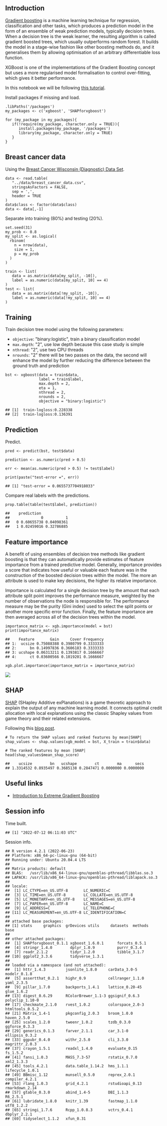 Introduction
------------

[Gradient boosting](https://en.wikipedia.org/wiki/Gradient_boosting) is
a machine learning technique for regression, classification and other
tasks, which produces a prediction model in the form of an ensemble of
weak prediction models, typically decision trees. When a decision tree
is the weak learner, the resulting algorithm is called gradient boosted
trees, which usually outperforms random forest. It builds the model in a
stage-wise fashion like other boosting methods do, and it generalises
them by allowing optimisation of an arbitrary differentiable loss
function.

XGBoost is one of the implementations of the Gradient Boosting concept
but uses a more regularised model formalisation to control over-fitting,
which gives it better performance.

In this notebook we will be following [this
tutorial](https://xgboost.readthedocs.io/en/latest/R-package/xgboostPresentation.html).

Install packages if missing and load.

``` {.r}
.libPaths('/packages')
my_packages <- c('xgboost', 'SHAPforxgboost')

for (my_package in my_packages){
   if(!require(my_package, character.only = TRUE)){
      install.packages(my_package, '/packages')
      library(my_package, character.only = TRUE)
   }
}
```

Breast cancer data
------------------

Using the [Breast Cancer Wisconsin (Diagnostic) Data
Set](https://archive.ics.uci.edu/ml/datasets/Breast+Cancer+Wisconsin+(Diagnostic)).

``` {.r}
data <- read.table(
   "../data/breast_cancer_data.csv",
   stringsAsFactors = FALSE,
   sep = ',',
   header = TRUE
)
data$class <- factor(data$class)
data <- data[,-1]
```

Separate into training (80%) and testing (20%).

``` {.r}
set.seed(31)
my_prob <- 0.8
my_split <- as.logical(
  rbinom(
    n = nrow(data),
    size = 1,
    p = my_prob
  )
)

train <- list(
   data = as.matrix(data[my_split, -10]),
   label = as.numeric(data[my_split, 10] == 4)
)
test <- list(
   data = as.matrix(data[!my_split, -10]),
   label = as.numeric(data[!my_split, 10] == 4)
)
```

Training
--------

Train decision tree model using the following parameters:

-   `objective`: "binary:logistic", train a binary classification model
-   `max.depth`: "2", use low depth because this case study is simple
-   `nthread`: "2", use two CPU threads
-   `nrounds`: "2" there will be two passes on the data, the second will
    enhance the model by further reducing the difference between the
    ground truth and prediction

``` {.r}
bst <- xgboost(data = train$data,
               label = train$label,
               max.depth = 2,
               eta = 1,
               nthread = 2,
               nrounds = 2,
               objective = "binary:logistic")
```

    ## [1]  train-logloss:0.228338 
    ## [2]  train-logloss:0.136391

Prediction
----------

Predict.

``` {.r}
pred <- predict(bst, test$data)

prediction <- as.numeric(pred > 0.5)

err <- mean(as.numeric(pred > 0.5) != test$label)

print(paste("test-error =", err))
```

    ## [1] "test-error = 0.0655737704918033"

Compare real labels with the predictions.

``` {.r}
prop.table(table(test$label, prediction))
```

    ##    prediction
    ##              0          1
    ##   0 0.60655738 0.04098361
    ##   1 0.02459016 0.32786885

Feature importance
------------------

A benefit of using ensembles of decision tree methods like gradient
boosting is that they can automatically provide estimates of feature
importance from a trained predictive model. Generally, importance
provides a score that indicates how useful or valuable each feature was
in the construction of the boosted decision trees within the model. The
more an attribute is used to make key decisions, the higher its relative
importance.

Importance is calculated for a single decision tree by the amount that
each attribute split point improves the performance measure, weighted by
the number of observations the node is responsible for. The performance
measure may be the purity (Gini index) used to select the split points
or another more specific error function. Finally, the feature importance
are then averaged across all of the decision trees within the model.

``` {.r}
importance_matrix <- xgb.importance(model = bst)
print(importance_matrix)
```

    ##    Feature       Gain     Cover Frequency
    ## 1:  ucsize 0.75088388 0.3980799 0.3333333
    ## 2:      bn 0.14997836 0.3606183 0.3333333
    ## 3: ucshape 0.06313211 0.1393817 0.1666667
    ## 4:      ct 0.03600566 0.1019201 0.1666667

``` {.r}
xgb.plot.importance(importance_matrix = importance_matrix)
```

![](img/feature_importance-1.png)

SHAP
----

[SHAP](https://shap.readthedocs.io/en/latest/) (SHapley Additive
exPlanations) is a game theoretic approach to explain the output of any
machine learning model. It connects optimal credit allocation with local
explanations using the classic Shapley values from game theory and their
related extensions.

Following this [blog
post](https://liuyanguu.github.io/post/2019/07/18/visualization-of-shap-for-xgboost/).

``` {.r}
# To return the SHAP values and ranked features by mean|SHAP|
shap_values <- shap.values(xgb_model = bst, X_train = train$data)

# The ranked features by mean |SHAP|
head(shap_values$mean_shap_score)
```

    ##    ucsize        bn   ucshape        ct        ma      secs 
    ## 1.3314532 0.8935497 0.3685138 0.2847471 0.0000000 0.0000000

Useful links
------------

-   [Introduction to Extreme Gradient
    Boosting](https://blog.exploratory.io/introduction-to-extreme-gradient-boosting-in-exploratory-7bbec554ac7)

Session info
------------

Time built.

    ## [1] "2022-07-12 06:11:03 UTC"

Session info.

    ## R version 4.2.1 (2022-06-23)
    ## Platform: x86_64-pc-linux-gnu (64-bit)
    ## Running under: Ubuntu 20.04.4 LTS
    ## 
    ## Matrix products: default
    ## BLAS:   /usr/lib/x86_64-linux-gnu/openblas-pthread/libblas.so.3
    ## LAPACK: /usr/lib/x86_64-linux-gnu/openblas-pthread/liblapack.so.3
    ## 
    ## locale:
    ##  [1] LC_CTYPE=en_US.UTF-8       LC_NUMERIC=C              
    ##  [3] LC_TIME=en_US.UTF-8        LC_COLLATE=en_US.UTF-8    
    ##  [5] LC_MONETARY=en_US.UTF-8    LC_MESSAGES=en_US.UTF-8   
    ##  [7] LC_PAPER=en_US.UTF-8       LC_NAME=C                 
    ##  [9] LC_ADDRESS=C               LC_TELEPHONE=C            
    ## [11] LC_MEASUREMENT=en_US.UTF-8 LC_IDENTIFICATION=C       
    ## 
    ## attached base packages:
    ## [1] stats     graphics  grDevices utils     datasets  methods   base     
    ## 
    ## other attached packages:
    ##  [1] SHAPforxgboost_0.1.1 xgboost_1.6.0.1      forcats_0.5.1       
    ##  [4] stringr_1.4.0        dplyr_1.0.9          purrr_0.3.4         
    ##  [7] readr_2.1.2          tidyr_1.2.0          tibble_3.1.7        
    ## [10] ggplot2_3.3.6        tidyverse_1.3.1     
    ## 
    ## loaded via a namespace (and not attached):
    ##  [1] httr_1.4.3         jsonlite_1.8.0     carData_3.0-5      modelr_0.1.8      
    ##  [5] assertthat_0.2.1   highr_0.9          cellranger_1.1.0   yaml_2.3.5        
    ##  [9] pillar_1.7.0       backports_1.4.1    lattice_0.20-45    glue_1.6.2        
    ## [13] digest_0.6.29      RColorBrewer_1.1-3 ggsignif_0.6.3     polyclip_1.10-0   
    ## [17] checkmate_2.1.0    rvest_1.0.2        colorspace_2.0-3   htmltools_0.5.2   
    ## [21] Matrix_1.4-1       pkgconfig_2.0.3    broom_1.0.0        haven_2.5.0       
    ## [25] scales_1.2.0       tweenr_1.0.2       tzdb_0.3.0         ggforce_0.3.3     
    ## [29] generics_0.1.3     farver_2.1.1       car_3.1-0          ellipsis_0.3.2    
    ## [33] ggpubr_0.4.0       withr_2.5.0        cli_3.3.0          magrittr_2.0.3    
    ## [37] crayon_1.5.1       readxl_1.4.0       evaluate_0.15      fs_1.5.2          
    ## [41] fansi_1.0.3        MASS_7.3-57        rstatix_0.7.0      xml2_1.3.3        
    ## [45] tools_4.2.1        data.table_1.14.2  hms_1.1.1          lifecycle_1.0.1   
    ## [49] BBmisc_1.12        munsell_0.5.0      reprex_2.0.1       compiler_4.2.1    
    ## [53] rlang_1.0.3        grid_4.2.1         rstudioapi_0.13    rmarkdown_2.14    
    ## [57] gtable_0.3.0       abind_1.4-5        DBI_1.1.3          R6_2.5.1          
    ## [61] lubridate_1.8.0    knitr_1.39         fastmap_1.1.0      utf8_1.2.2        
    ## [65] stringi_1.7.6      Rcpp_1.0.8.3       vctrs_0.4.1        dbplyr_2.2.1      
    ## [69] tidyselect_1.1.2   xfun_0.31
